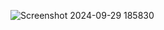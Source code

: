 ![Screenshot 2024-09-29 185830](https://github.com/user-attachments/assets/a990a2b9-37b2-482f-81cc-8fcb032d8e6f)
